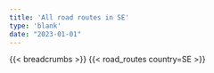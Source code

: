 ```yaml
---
title: 'All road routes in SE'
type: 'blank'
date: "2023-01-01"
---
```


{{< breadcrumbs >}}
{{< road_routes country=SE >}}
